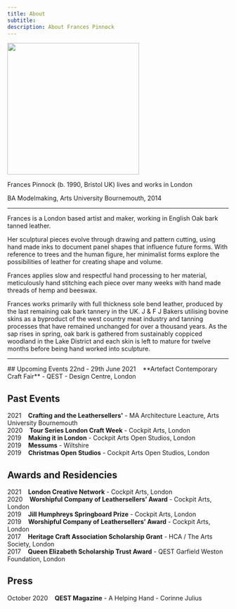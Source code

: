 ```yaml
---
title: About
subtitle: 
description: About Frances Pinnock
---
```


<img src="/images/new/about/portrait.jpg" width="300">

Frances Pinnock (b. 1990, Bristol UK) lives and works in London

BA Modelmaking, Arts University Bournemouth, 2014 

<hr />

Frances is a London based artist and maker, working in English Oak bark tanned leather.

Her sculptural pieces evolve through drawing and pattern cutting, using hand made inks to document panel shapes that influence future forms. With reference to trees and the human figure, her minimalist forms explore the possibilities of leather for creating shape and volume.

Frances applies slow and respectful hand processing to her material, meticulously hand stitching each piece over many weeks with hand made threads of hemp and beeswax. 


Frances works primarily with full thickness sole bend leather, produced by the last remaining oak bark tannery in the UK. J & F J Bakers utilising bovine skins as a byproduct of the west country meat industry and tanning processes that have remained unchanged for over a thousand years. As the sap rises in spring, oak bark is gathered from sustainably coppiced woodland in the Lake District and each skin is left to mature for twelve months before being hand worked into sculpture.

 

<hr />
## Upcoming Events
22nd - 29th June 2021&nbsp;&nbsp;&nbsp; **Artefact Contemporary Craft Fair** - QEST - Design Centre, London

## Past Events
2021&nbsp;&nbsp;&nbsp; **Crafting and the Leathersellers'** - MA Architecture Leacture, Arts University Bournemouth  
2020&nbsp;&nbsp;&nbsp; **Tour Series London Craft Week** - Cockpit Arts, London  
2019&nbsp;&nbsp;&nbsp; **Making it in London** - Cockpit Arts Open Studios, London  
2019&nbsp;&nbsp;&nbsp; **Messums** - Wiltshire  
2019&nbsp;&nbsp;&nbsp; **Christmas Open Studios** - Cockpit Arts Open Studios, London  

## Awards and Residencies
2021&nbsp;&nbsp;&nbsp; **London Creative Network** - Cockpit Arts, London  
2020&nbsp;&nbsp;&nbsp; **Worshipful Company of Leathersellers’ Award** - Cockpit Arts, London  
2019&nbsp;&nbsp;&nbsp; **Jill Humphreys Springboard Prize** - Cockpit Arts, London  
2019&nbsp;&nbsp;&nbsp; **Worshipful Company of Leathersellers’ Award** - Cockpit Arts, London  
2017&nbsp;&nbsp;&nbsp; **Heritage Craft Association Scholarship Grant** - HCA / The Arts Society, London  
2017&nbsp;&nbsp;&nbsp; **Queen Elizabeth Scholarship Trust Award** - QEST Garfield Weston Foundation, London 

## Press
October 2020&nbsp;&nbsp;&nbsp; **QEST Magazine** - A Helping Hand - Corinne Julius 
